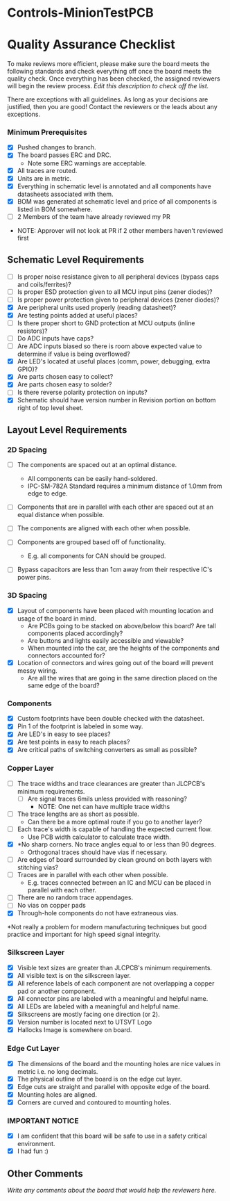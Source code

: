 # Controls-MinionTestPCB
 
# Quality Assurance Checklist 
To make reviews more efficient, please make sure the board meets the following standards and check everything off once the board meets the quality check. Once everything has been checked, the assigned reviewers will begin the review process. _Edit this description to check off the list._ 
 
There are exceptions with all guidelines. As long as your decisions are justified, then you are good! Contact the reviewers or the leads about any exceptions. 
 
### Minimum Prerequisites 
- [X] Pushed changes to branch. 
- [X] The board passes ERC and DRC. 
	- Note some ERC warnings are acceptable. 
- [X] All traces are routed. 
- [X] Units are in metric. 
- [X] Everything in schematic level is annotated and all components have datasheets associated with them. 
- [X] BOM was generated at schematic level and price of all components is listed in BOM somewhere. 
- [ ] 2 Members of the team have already reviewed my PR 
- NOTE: Approver will not look at PR if 2 other members haven't reviewed first 
 
## Schematic Level Requirements 
- [ ] Is proper noise resistance given to all peripheral devices (bypass caps and coils/ferrites)?  
- [ ] Is proper ESD protection given to all MCU input pins (zener diodes)?  
- [ ] Is proper power protection given to peripheral devices (zener diodes)?  
- [X] Are peripheral units used properly (reading datasheet)?  
- [X] Are testing points added at useful places?  
- [ ] Is there proper short to GND protection at MCU outputs (inline resistors)?  
- [ ] Do ADC inputs have caps?  
- [ ] Are ADC inputs biased so there is room above expected value to determine if value is being overflowed?  
- [X] Are LED's located at useful places (comm, power, debugging, extra GPIO)?  
- [X] Are parts chosen easy to collect?  
- [X] Are parts chosen easy to solder?  
- [ ] Is there reverse polarity protection on inputs?  
- [X] Schematic should have version number in Revision portion on bottom right of top level sheet. 
 
## Layout Level Requirements 
 
### 2D Spacing 
- [ ] The components are spaced out at an optimal distance. 
	- All components can be easily hand-soldered. 
	- IPC-SM-782A Standard requires a minimum distance of 1.0mm from edge to edge. 
- [ ] Components that are in parallel with each other are spaced out at an equal distance when possible. 
- [ ] The components are aligned with each other when possible. 
- [ ] Components are grouped based off of functionality. 
	- E.g. all components for CAN should be grouped. 
- [ ] Bypass capacitors are less than 1cm away from their respective IC's power pins. 
 
 
### 3D Spacing 
- [X] Layout of components have been placed with mounting location and usage of the board in mind. 
	- Are PCBs going to be stacked on above/below this board? Are tall components placed accordingly? 
	- Are buttons and lights easily accessible and viewable? 
	- When mounted into the car, are the heights of the components and connectors accounted for? 
- [X] Location of connectors and wires going out of the board will prevent messy wiring. 
	- Are all the wires that are going in the same direction placed on the same edge of the board? 
 
### Components 
- [X] Custom footprints have been double checked with the datasheet. 
- [X] Pin 1 of the footprint is labeled in some way. 
- [X] Are LED's in easy to see places? 
- [X] Are test points in easy to reach places?  
- [X] Are critical paths of switching converters as small as possible?  
 
### Copper Layer 
- [ ] The trace widths and trace clearances are greater than JLCPCB's minimum requirements. 
	- [ ] Are signal traces 6mils unless provided with reasoning?   
    	- NOTE: One net can have multiple trace widths  
- [ ] The trace lengths are as short as possible. 
	- Can there be a more optimal route if you go to another layer? 
- [ ] Each trace's width is capable of handling the expected current flow. 
	- Use PCB width calculator to calculate trace width. 
- [X] *No sharp corners. No trace angles equal to or less than 90 degrees. 
	- Orthogonal traces should have vias if necessary. 
- [ ] Are edges of board surrounded by clean ground on both layers with stitching vias?  
- [ ] Traces are in parallel with each other when possible. 
	- E.g. traces connected between an IC and MCU can be placed in parallel with each other. 
- [ ] There are no random trace appendages. 
- [ ] No vias on copper pads 
- [X] Through-hole components do not have extraneous vias. 
 
*Not really a problem for modern manufacturing techniques but good practice and important for high speed signal integrity. 
 
### Silkscreen Layer 
- [X] Visible text sizes are greater than JLCPCB's minimum requirements. 
- [X] All visible text is on the silkscreen layer. 
- [X] All reference labels of each component are not overlapping a copper pad or another component. 
- [X] All connector pins are labeled with a meaningful and helpful name. 
- [X] All LEDs are labeled with a meaningful and helpful name. 
- [X] Silkscreens are mostly facing one direction (or 2). 
- [X] Version number is located next to UTSVT Logo 
- [X] Hallocks Image is somewhere on board. 
 
### Edge Cut Layer 
- [X] The dimensions of the board and the mounting holes are nice values in metric i.e. no long decimals. 
- [X] The physical outline of the board is on the edge cut layer. 
- [X] Edge cuts are straight and parallel with opposite edge of the board. 
- [X] Mounting holes are aligned. 
- [X] Corners are curved and contoured to mounting holes. 
 
### IMPORTANT NOTICE 
- [X] I am confident that this board will be safe to use in a safety critical environment. 
- [X] I had fun :) 
 
## Other Comments 
_Write any comments about the board that would help the reviewers here._ 
 

